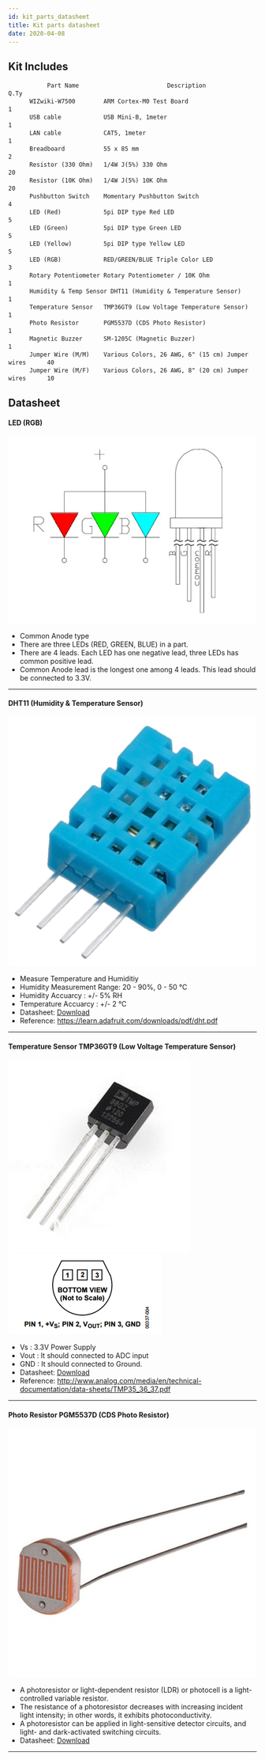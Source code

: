 ```yaml
---
id: kit_parts_datasheet
title: Kit parts datasheet
date: 2020-04-08
---
```


## Kit Includes

``` 
           Part Name                         Description                       Q.Ty
      WIZwiki-W7500        ARM Cortex-M0 Test Board                              1
      USB cable            USB Mini-B, 1meter                                    1
      LAN cable            CAT5, 1meter                                          1
      Breadboard           55 x 85 mm                                            2
      Resistor (330 Ohm)   1/4W J(5%) 330 Ohm                                    20
      Resistor (10K Ohm)   1/4W J(5%) 10K Ohm                                    20
      Pushbutton Switch    Momentary Pushbutton Switch                           4
      LED (Red)            5pi DIP type Red LED                                  5
      LED (Green)          5pi DIP type Green LED                                5
      LED (Yellow)         5pi DIP type Yellow LED                               5
      LED (RGB)            RED/GREEN/BLUE Triple Color LED                       3
      Rotary Potentiometer Rotary Potentiometer / 10K Ohm                        1
      Humidity & Temp Sensor DHT11 (Humidity & Temperature Sensor)               1
      Temperature Sensor   TMP36GT9 (Low Voltage Temperature Sensor)             1
      Photo Resistor       PGM5537D (CDS Photo Resistor)                         1
      Magnetic Buzzer      SM-1205C (Magnetic Buzzer)                            1
      Jumper Wire (M/M)    Various Colors, 26 AWG, 6" (15 cm) Jumper wires      40
      Jumper Wire (M/F)    Various Colors, 26 AWG, 8" (20 cm) Jumper wires      10
```

## Datasheet

#### LED (RGB)

![](/img/products/wizwiki_mbed_kit/kit_kr/rgb_led_common_anode.jpg)

  * Common Anode type
  * There are three LEDs (RED, GREEN, BLUE) in a part.
  * There are 4 leads. Each LED has one negative lead, three LEDs has common positive lead.
  * Common Anode lead is the longest one among 4 leads. This lead should be connected to 3.3V.


-----

#### DHT11 (Humidity & Temperature Sensor)

![](/img/products/wizwiki_mbed_kit/kit_kr/dht-11.png)


  * Measure Temperature and Humiditiy
  * Humidity Measurement Range: 20 - 90%, 0 - 50 ℃
  * Humidity Accuarcy : +/- 5% RH
  * Temperature Accuarcy : +/- 2 ℃
  * Datasheet: <a href="/img/products/wizwiki_mbed_kit/kit_kr/datasheet-dht11.pdf" target="_blank">Download</a>
  * Reference: https://learn.adafruit.com/downloads/pdf/dht.pdf


-----

#### Temperature Sensor TMP36GT9 (Low Voltage Temperature Sensor)

![](/img/products/wizwiki_mbed_kit/kit_kr/tmp36gt9.jpg)
![](/img/products/wizwiki_mbed_kit/kit_kr/tmp36gt9_pin.png)


* Vs : 3.3V Power Supply
* Vout : It should connected to ADC input
* GND : It should connected to Ground.
* Datasheet: <a href="/img/products/wizwiki_mbed_kit/kit_kr/tmp35_36_37.pdf" target="_blank">Download</a>
* Reference: http://www.analog.com/media/en/technical-documentation/data-sheets/TMP35_36_37.pdf


-----

#### Photo Resistor PGM5537D (CDS Photo Resistor)

![](/img/products/wizwiki_mbed_kit/kit_kr/light-detecting-resistor.jpg)

  * A photoresistor or light-dependent resistor (LDR) or photocell is a light-controlled variable resistor.
  * The resistance of a photoresistor decreases with increasing incident light intensity; in other words, it exhibits photoconductivity.
  * A photoresistor can be applied in light-sensitive detector circuits, and light- and dark-activated switching circuits.
  * Datasheet: <a href="/img/products/wizwiki_mbed_kit/kit_kr/cds-resistor-pgm.pdf" target="_blank">Download</a>

-----